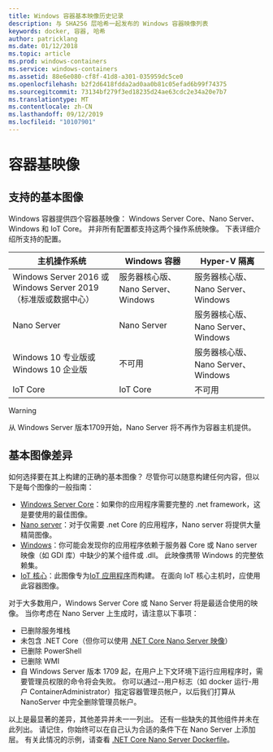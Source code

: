 ```yaml
---
title: Windows 容器基本映像历史记录
description: 与 SHA256 层哈希一起发布的 Windows 容器映像列表
keywords: docker, 容器, 哈希
author: patricklang
ms.date: 01/12/2018
ms.topic: article
ms.prod: windows-containers
ms.service: windows-containers
ms.assetid: 88e6e080-cf8f-41d8-a301-035959dc5ce0
ms.openlocfilehash: b2f2d6418fdda2ad0aa0b81c05efad6b99f74375
ms.sourcegitcommit: 73134bf279f3ed18235d24ae63cdc2e34a20e7b7
ms.translationtype: MT
ms.contentlocale: zh-CN
ms.lasthandoff: 09/12/2019
ms.locfileid: "10107901"
---
```

# <a name="container-base-images"></a>容器基映像

## <a name="supported-base-images"></a>支持的基本图像

Windows 容器提供四个容器基映像： Windows Server Core、Nano Server、Windows 和 IoT Core。 并非所有配置都支持这两个操作系统映像。 下表详细介绍所支持的配置。

|主机操作系统|Windows 容器|Hyper-V 隔离|
|---------------------|-----------------|-----------------|
|Windows Server 2016 或 Windows Server 2019 （标准版或数据中心）|服务器核心版、Nano Server、Windows|服务器核心版、Nano Server、Windows|
|Nano Server|Nano Server|服务器核心版、Nano Server、Windows|
|Windows 10 专业版或 Windows 10 企业版|不可用|服务器核心版、Nano Server、Windows|
|IoT Core|IoT Core|不可用|

> [!WARNING]  
> 从 Windows Server 版本1709开始，Nano Server 将不再作为容器主机提供。

## <a name="base-image-differences"></a>基本图像差异

如何选择要在其上构建的正确的基本图像？ 尽管你可以随意构建任何内容，但以下是每个图像的一般指南：

- [Windows Server Core](https://hub.docker.com/_/microsoft-windows-servercore)：如果你的应用程序需要完整的 .net framework，这是要使用的最佳图像。
- [Nano server](https://hub.docker.com/_/microsoft-windows-nanoserver)：对于仅需要 .net Core 的应用程序，Nano server 将提供大量精简图像。
- [Windows](https://hub.docker.com/_/microsoft-windowsfamily-windows)：你可能会发现你的应用程序依赖于服务器 Core 或 Nano server 映像（如 GDI 库）中缺少的某个组件或 .dll。 此映像携带 Windows 的完整依赖集。
- [IoT 核心](https://hub.docker.com/_/microsoft-windows-iotcore)：此图像专为[IoT 应用程序](https://developer.microsoft.com/windows/iot)而构建。 在面向 IoT 核心主机时，应使用此容器图像。

对于大多数用户，Windows Server Core 或 Nano Server 将是最适合使用的映像。 当你考虑在 Nano Server 上生成时，请注意以下事项：

- 已删除服务堆栈
- 未包含 .NET Core（但你可以使用 [.NET Core Nano Server 映像](https://hub.docker.com/r/microsoft/dotnet/)）
- 已删除 PowerShell
- 已删除 WMI
- 自 Windows Server 版本 1709 起，在用户上下文环境下运行应用程序时，需要管理员权限的命令将会失败。 你可以通过--用户标志（如 docker 运行-用户 ContainerAdministrator）指定容器管理员帐户，以后我们打算从 NanoServer 中完全删除管理员帐户。

以上是最显著的差异，其他差异并未一一列出。 还有一些缺失的其他组件并未在此列出。 请记住，你始终可以在自己认为合适的条件下在 Nano Server 上添加层。 有关此情况的示例，请查看 [.NET Core Nano Server Dockerfile](https://github.com/dotnet/dotnet-docker/blob/master/2.1/sdk/nanoserver-1803/amd64/Dockerfile)。
